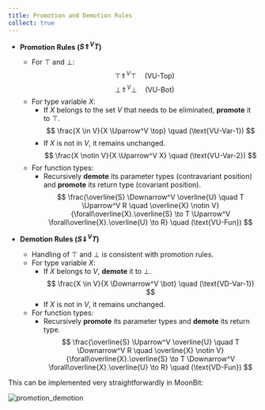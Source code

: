 ```yaml
---
title: Promotion and Demotion Rules
collect: true
---
```


- **Promotion Rules ($S \Uparrow^V T$)**

  - For $\top$ and $\bot$:
    $$
    \top \Uparrow^V \top \quad (\text{VU-Top})
    $$
    $$
    \bot \Uparrow^V \bot \quad (\text{VU-Bot})
    $$
  - For type variable $X$:
    - If $X$ belongs to the set $V$ that needs to be eliminated, **promote** it to $\top$.
      $$
      \frac{X \in V}{X \Uparrow^V \top} \quad (\text{VU-Var-1})
      $$
    - If $X$ is not in $V$, it remains unchanged.
      $$
      \frac{X \notin V}{X \Uparrow^V X} \quad (\text{VU-Var-2})
      $$
  - For function types:
    - Recursively **demote** its parameter types (contravariant position) and **promote** its return type (covariant position).
      $$
      \frac{\overline{S} \Downarrow^V \overline{U} \quad T \Uparrow^V R \quad \overline{X} \notin V}{\forall\overline{X}.\overline{S} \to T \Uparrow^V \forall\overline{X}.\overline{U} \to R} \quad (\text{VU-Fun})
      $$

- **Demotion Rules ($S \Downarrow^V T$)**
  - Handling of $\top$ and $\bot$ is consistent with promotion rules.
  - For type variable $X$:
    - If $X$ belongs to $V$, **demote** it to $\bot$.
      $$
      \frac{X \in V}{X \Downarrow^V \bot} \quad (\text{VD-Var-1})
      $$
    - If $X$ is not in $V$, it remains unchanged.
  - For function types:
    - Recursively **promote** its parameter types and **demote** its return type.
      $$
      \frac{\overline{S} \Uparrow^V \overline{U} \quad T \Downarrow^V R \quad \overline{X} \notin V}{\forall\overline{X}.\overline{S} \to T \Downarrow^V \forall\overline{X}.\overline{U} \to R} \quad (\text{VD-Fun})
      $$

This can be implemented very straightforwardly in MoonBit:

![promotion_demotion](moonbit/src//lti/syntax.mbt#:include)
